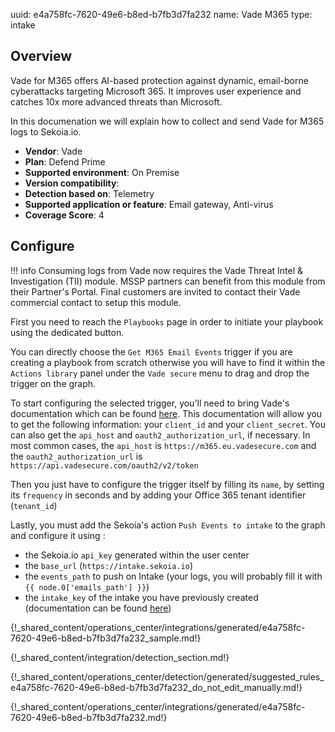 uuid: e4a758fc-7620-49e6-b8ed-b7fb3d7fa232
name: Vade M365
type: intake

## Overview

Vade for M365 offers AI-based protection against dynamic, email-borne cyberattacks targeting Microsoft 365.
It improves user experience and catches 10x more advanced threats than Microsoft.

In this documenation we will explain how to collect and send Vade for M365 logs to Sekoia.io.

- **Vendor**: Vade
- **Plan**: Defend Prime
- **Supported environment**: On Premise
- **Version compatibility**:
- **Detection based on**: Telemetry
- **Supported application or feature**: Email gateway, Anti-virus
- **Coverage Score**: 4

## Configure

!!! info
     Consuming logs from Vade now requires the Vade Threat Intel & Investigation (TII) module. MSSP partners can benefit from this module from their Partner's Portal. Final customers are invited to contact their Vade commercial contact to setup this module.

First you need to reach the `Playbooks` page in order to initiate your playbook using the dedicated button.

You can directly choose the `Get M365 Email Events` trigger if you are creating a playbook from scratch otherwise you will have to find it
within the `Actions library` panel under the `Vade secure` menu to drag and drop the trigger on the graph.

To start configuring the selected trigger, you'll need to bring Vade's documentation which can be found [here](https://m365.eu.vadesecure.com/docs/).
This documentation will allow you to get the following information: your `client_id` and your `client_secret`. You can also get the `api_host` and `oauth2_authorization_url`, if necessary.
In most common cases, the `api_host` is `https://m365.eu.vadesecure.com` and the `oauth2_authorization_url` is `https://api.vadesecure.com/oauth2/v2/token`

Then you just have to configure the trigger itself by filling its `name`, by setting its `frequency` in seconds and by adding your Office 365 tenant identifier (`tenant_id`)

Lastly, you must add the Sekoia's action `Push Events to intake` to the graph and configure it using :

- the Sekoia.io `api_key` generated within the user center
- the `base_url` (`https://intake.sekoia.io`)
- the `events_path` to push on Intake (your logs, you will probably fill it with `{{ node.0['emails_path'] }}`)
- the `intake_key` of the intake you have previously created (documentation can be found [here](../../intakes.md))

{!_shared_content/operations_center/integrations/generated/e4a758fc-7620-49e6-b8ed-b7fb3d7fa232_sample.md!}

{!_shared_content/integration/detection_section.md!}

{!_shared_content/operations_center/detection/generated/suggested_rules_e4a758fc-7620-49e6-b8ed-b7fb3d7fa232_do_not_edit_manually.md!}

{!_shared_content/operations_center/integrations/generated/e4a758fc-7620-49e6-b8ed-b7fb3d7fa232.md!}